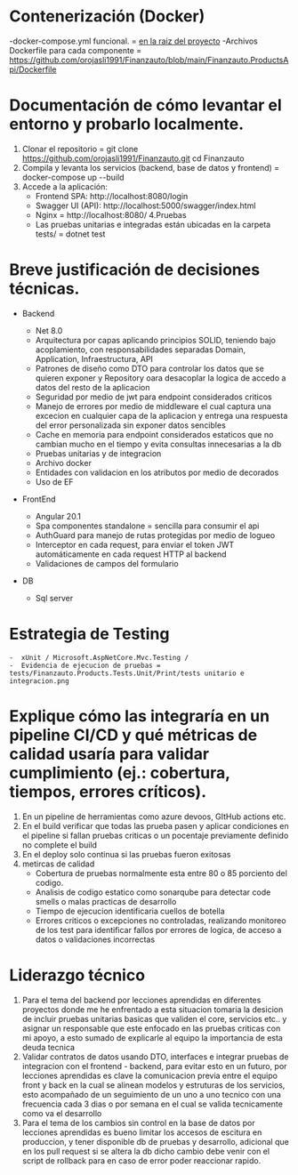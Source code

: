 # Contenerización (Docker)
-docker-compose.yml funcional. = [en la raiz del proyecto](https://github.com/orojasli1991/Finanzauto/blob/main/docker-compose.yml)
-Archivos Dockerfile para cada componente = https://github.com/orojasli1991/Finanzauto/blob/main/Finanzauto.ProductsApi/Dockerfile
# Documentación de cómo levantar el entorno y probarlo localmente.
  1. Clonar el repositorio = git clone https://github.com/orojasli1991/Finanzauto.git cd Finanzauto
  2. Compila y levanta los servicios (backend, base de datos y frontend) = docker-compose up --build
  3. Accede a la aplicación:
     - Frontend SPA: http://localhost:8080/login
     - Swagger UI (API): http://localhost:5000/swagger/index.html
     - Nginx = http://localhost:8080/
  4.Pruebas
     - Las pruebas unitarias e integradas están ubicadas en la carpeta tests/ = dotnet test
# Breve justificación de decisiones técnicas.
  - Backend
    - Net 8.0
    - Arquitectura por capas aplicando principios SOLID, teniendo bajo acoplamiento, con responsabilidades separadas Domain, Application, Infraestructura, API
    - Patrones de diseño como DTO para controlar los datos que se quieren exponer y Repository oara desacoplar la logica de accedo a datos del resto de la aplicacion
    - Seguridad por medio de jwt para endpoint considerados criticos
    - Manejo de errores por medio de middleware el cual captura una excecion en cualquier capa de la aplicacion y entrega una respuesta del error personalizada sin exponer datos sencibles
    - Cache en memoria para endpoint considerados estaticos que no cambian mucho en el tiempo y evita consultas innecesarias a la db
    - Pruebas unitarias y de integracion
    - Archivo docker
    - Entidades con validacion en los atributos por medio de decorados
    - Uso de EF
      
  - FrontEnd
    - Angular 20.1
    - Spa componentes standalone = sencilla para consumir el api
    - AuthGuard para manejo de rutas protegidas por medio de logueo
    - Interceptor en cada request, para enviar el token JWT automáticamente en cada request HTTP al backend
    - Validaciones de campos del formulario
  
  - DB
    - Sql server
      
# Estrategia de Testing
    -  xUnit / Microsoft.AspNetCore.Mvc.Testing / 
    -  Evidencia de ejecucion de pruebas = tests/Finanzauto.Products.Tests.Unit/Print/tests unitario e integracion.png
    
# Explique cómo las integraría en un pipeline CI/CD y qué métricas de calidad usaría para validar cumplimiento (ej.: cobertura, tiempos, errores críticos).
  1. En un pipeline de herramientas como azure devoos, GItHub actions etc.
  2. En el build verificar que todas las prueba pasen y aplicar condiciones en el pipeline si fallan pruebas criticas o un pocentaje previamente definido no complete el build
  3. En el deploy solo continua si las pruebas fueron exitosas
  4. metircas de calidad
     - Cobertura de pruebas normalmente esta entre 80 o 85 porciento del codigo.
     - Analisis de codigo estatico como sonarqube para detectar code smells o malas practicas de desarrollo
     - Tiempo de ejecucion identificaria cuellos de botella
     - Errores criticos o excepciones no controladas, realizando monitoreo de los test para identificar fallos por errores de logica, de acceso a datos o validaciones incorrectas

# Liderazgo técnico
  1. Para el tema del backend por lecciones aprendidas en diferentes proyectos donde me he enfrentado a esta situacion tomaria la desicion de incluir pruebas unitarias basicas que validen
      el core, servicios etc.. y asignar un responsable que este enfocado en las pruebas criticas con mi apoyo, a esto sumado de explicarle al equipo la importancia de esta deuda tecnica
  2. Validar contratos de datos usando DTO, interfaces e integrar pruebas de integracion con el frontend - backend, para evitar esto en un futuro, por lecciones aprendidas es clave la comunicacion previa entre el equipo
      front y back en la cual se alinean modelos y estruturas de los servicios, esto acompañado de un seguimiento de un uno a uno tecnico con una frecuencia cada 3 dias o por semana en el cual se
     valida tecnicamente como va el desarrollo
  3. Para el tema de los cambios sin control en la base de datos por lecciones aprendidas es bueno limitar los accesos de escitura en produccion, y tener disponible db de pruebas y desarrollo, adicional
     que en los pull request si se altera la db dicho cambio debe venir con el script de rollback para en caso de error poder reaccionar rapido.
   
      
       
